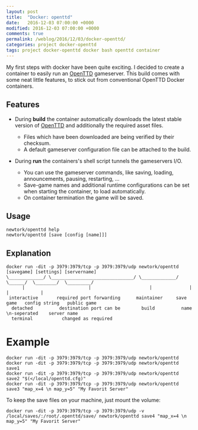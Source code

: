 ```yaml
---
layout: post
title:  "Docker: openttd"
date:   2016-12-03 07:00:00 +0000
modified: 2016-12-03 07:00:00 +0000 
comments: true
permalink: /weblog/2016/12/03/docker-openttd/
categories: project docker-openttd
tags: project docker-openttd docker bash openttd container
---
```


My first steps with docker have been quite exciting. I decided to create a container to easily run an [OpenTTD][dockerottd] gameserver. This build comes with some neat little features, to stick out from conventional OpenTTD Docker containers.

<!--more-->

## Features

 - During **build** the container automatically downloads the latest stable version of [OpenTTD][openttd] and additionally the required asset files.
   - Files which have been downloaded are being verified by their checksum.
   - A default gameserver configuration file can be attached to the build.
   
 - During **run** the containers's shell script tunnels the gameservers I/O.
   - You can use the gameserver commands, like saving, loading, announcements, pausing, restarting, ...
   - Save-game names and additional runtime configurations can be set when starting the container, to load automatically.
   - On container termination the game will be saved.

   
## Usage
```
newtork/openttd help
newtork/openttd [save [config [name]]]
```



## Explanation

```
docker run -dit -p 3979:3979/tcp -p 3979:3979/udp newtork/openttd [savegame] [settings] [servername]
\_____________/ \_______________________________/ \_____________/  \______/  \________/  \_________/
      |                        |                      |              |           |            |
 interactive       required port forwarding      maintainer     save game   config string   public game
  detached          destination port can be        build          name      \n-seperated    server name
  terminal           changed as required                           
```

# Example
```
docker run -dit -p 3979:3979/tcp -p 3979:3979/udp newtork/openttd
docker run -dit -p 3979:3979/tcp -p 3979:3979/udp newtork/openttd save1
docker run -dit -p 3979:3979/tcp -p 3979:3979/udp newtork/openttd save2 "$(</local/openttd.cfg)"
docker run -dit -p 3979:3979/tcp -p 3979:3979/udp newtork/openttd save3 "map_x=4 \n map_y=5" "My Favorit Server"
```

To keep the save files on your machine, just mount the volume:

```
docker run -dit -p 3979:3979/tcp -p 3979:3979/udp -v /local/saves/:/root/.openttd/save/ newtork/openttd save4 "map_x=4 \n map_y=5" "My Favorit Server"
```

	


[dockerottd]: https://github.com/newtork/docker-openttd
[openttd]: http://www.openttd.org/en/